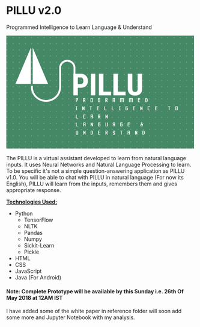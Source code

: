 # PILLU v2.0

Programmed Intelligence to Learn Language & Understand

<img src="https://github.com/basavarajdj/byte/blob/master/PILLU/Logo%20-%20Pillu%202.0.png" width=500 height=300>

The PILLU is a virtual assistant developed to learn from natural language inputs. It uses Neural Networks and Natural Language Processing  to learn. To be specific it's not a simple question-answering application as PILLU v1.0. You will be able to chat with PILLU in natural language (For now its English), PILLU will learn from the inputs, remembers them and gives appropriate response.

<b><u>Technologies Used:</u></b>
<UL>
  <LI> Python 
    <UL> 
      <LI> TensorFlow </LI>
      <LI> NLTK </LI>
      <LI> Pandas </LI>
      <LI> Numpy </LI>
      <LI> Sickit-Learn </LI>
      <LI> Pickle </LI>
    </UL> 
  </LI>
 <LI> HTML </LI>
 <LI> CSS </LI>
 <LI> JavaScript </LI>
 <LI> Java (For Android) </LI>
</UL>

#### Note: Complete Prototype will be available by this Sunday i.e. 26th Of May 2018 at 12AM IST

I have added some of the white paper in reference folder will soon add some more and Jupyter Notebook with my analysis.
